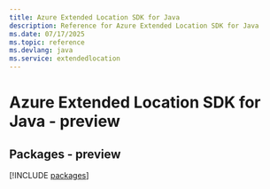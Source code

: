 ```yaml
---
title: Azure Extended Location SDK for Java
description: Reference for Azure Extended Location SDK for Java
ms.date: 07/17/2025
ms.topic: reference
ms.devlang: java
ms.service: extendedlocation
---
```

# Azure Extended Location SDK for Java - preview
## Packages - preview
[!INCLUDE [packages](extended-location-index.md)]